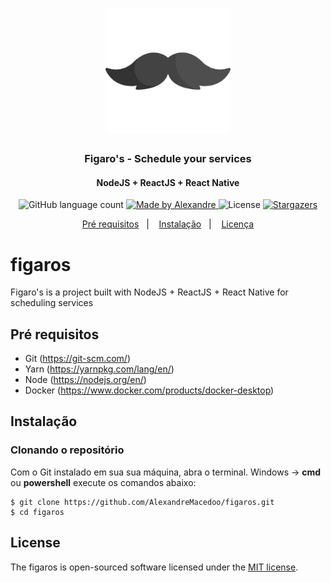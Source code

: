 <h1 align="center">
  <img alt="Figaros" title="Figaros" src=".github/figaros-mustache-icon.png" width="200px" />
</h1>

<h3 align="center">
  Figaro's - Schedule your services
</h3>

<h4 align="center">
  NodeJS + ReactJS + React Native
</h4>

<p align="center">
  <img alt="GitHub language count" src="https://img.shields.io/github/languages/count/AlexandreMacedoo/figaros?color=%2304D361">

  <a href="https://github.com/AlexandreMacedoo">
    <img alt="Made by Alexandre" src="https://img.shields.io/badge/made%20by-Alexandre-%2304D361">
  </a>

  <img alt="License" src="https://img.shields.io/badge/license-MIT-%2304D361">

  <a href="https://github.com/AlexandreMacedoo/figaros/stargazers">
    <img alt="Stargazers" src="https://img.shields.io/github/stars/AlexandreMacedoo/figaros?style=social">
  </a>
</p>

<p align="center">
  <a href="#pré-requisitos">Pré requisitos</a>&nbsp;&nbsp;&nbsp;|&nbsp;&nbsp;&nbsp;
  <a href="#instalação">Instalação</a>&nbsp;&nbsp;&nbsp;|&nbsp;&nbsp;&nbsp;
  <a href="#license">Licença</a>
</p>

# figaros
Figaro's is a project built with NodeJS + ReactJS + React Native for scheduling services

## Pré requisitos
- Git (https://git-scm.com/)
- Yarn (https://yarnpkg.com/lang/en/)
- Node (https://nodejs.org/en/)
- Docker (https://www.docker.com/products/docker-desktop)

## Instalação
### Clonando o repositório
Com o Git instalado em sua sua máquina, abra o terminal.
Windows -> **cmd** ou **powershell** execute os comandos abaixo:
```ssh
$ git clone https://github.com/AlexandreMacedoo/figaros.git
$ cd figaros
```

## License
The figaros is open-sourced software licensed under the [MIT license](https://opensource.org/licenses/MIT).
